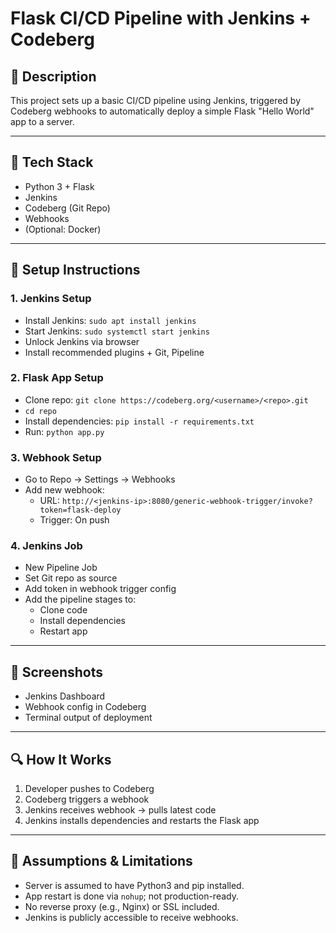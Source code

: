 # Flask CI/CD Pipeline with Jenkins + Codeberg

## 🧾 Description
This project sets up a basic CI/CD pipeline using Jenkins, triggered by Codeberg webhooks to automatically deploy a simple Flask "Hello World" app to a server.

---

## 🚀 Tech Stack

- Python 3 + Flask
- Jenkins
- Codeberg (Git Repo)
- Webhooks
- (Optional: Docker)

---

## 🔧 Setup Instructions

### 1. Jenkins Setup

- Install Jenkins: `sudo apt install jenkins`
- Start Jenkins: `sudo systemctl start jenkins`
- Unlock Jenkins via browser
- Install recommended plugins + Git, Pipeline

### 2. Flask App Setup

- Clone repo: `git clone https://codeberg.org/<username>/<repo>.git`
- `cd repo`
- Install dependencies: `pip install -r requirements.txt`
- Run: `python app.py`

### 3. Webhook Setup 

- Go to Repo → Settings → Webhooks
- Add new webhook:
  - URL: `http://<jenkins-ip>:8080/generic-webhook-trigger/invoke?token=flask-deploy`
  - Trigger: On push

### 4. Jenkins Job

- New Pipeline Job
- Set Git repo as source
- Add token in webhook trigger config
- Add the pipeline stages to:
  - Clone code
  - Install dependencies
  - Restart app

---

## 📸 Screenshots 
- Jenkins Dashboard
- Webhook config in Codeberg
- Terminal output of deployment

---

## 🔍 How It Works

1. Developer pushes to Codeberg
2. Codeberg triggers a webhook
3. Jenkins receives webhook → pulls latest code
4. Jenkins installs dependencies and restarts the Flask app

---

## 📌 Assumptions & Limitations

- Server is assumed to have Python3 and pip installed.
- App restart is done via `nohup`; not production-ready.
- No reverse proxy (e.g., Nginx) or SSL included.
- Jenkins is publicly accessible to receive webhooks.
